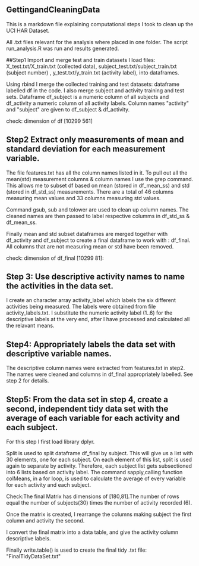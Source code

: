 ## GettingandCleaningData
This is a markdown file explaining computational steps I took to clean up the UCI HAR Dataset.

All .txt files relevant for the analysis where placed in one folder. 
The script run_analysis.R was run and results generated.

##Step1 Import and merge test and train datasets 
I load files: X_test.txt/X_train.txt (collected data), subject_test.txt/subject_train.txt (subject number)
, y_test.txt/y_train.txt (activity label), into dataframes.

Using rbind I merge the collected training and test datasets: dataframe labelled df in the code. I also merge
subject and activity training and test sets. Dataframe df_subject is a numeric column of all subjects and 
df_activity a numeric column of all activity labels. Column names "activity" and "subject" are given to 
df_subject & df_activity.

check: dimension of df [10299 561]

## Step2 Extract only measurements of mean and standard deviation for each measurement variable. 
 
 The file features.txt has all the column names listed in it. To pull out all the mean(std) measurement columns & column names I 
 use the grep command. This allows me to subset df based on mean (stored in df_mean_ss) and std (stored in df_std_ss) measurements. 
 There are a total of 46 columns measuring mean values and 33 columns measuring std values. 
 
 Command gsub, sub and tolower are used to clean up column names. The cleaned names are then passed to label respective columms in df_std_ss & df_mean_ss.
 
 Finally mean and std subset dataframes are merged together with df_activity and df_subject to create a 
 final dataframe to work with : df_final. All columns that are not measuring mean or std have been removed. 
 
 check: dimension of df_final [10299 81]: 
 
## Step 3: Use descriptive activity names to name the activities in the data set.
 
 I create an character array activity_label which labels the six different activities being measured. The labels were obtained from file activity_labels.txt. I substitute  the numeric activity label (1..6) for the descriptive labels at the very end, after I have processed and calculated all the relavant means.  
 
## Step4: Appropriately labels the data set with descriptive variable names.
 
 The descriptive column names were extracted from features.txt in step2.  The names were cleaned and columns in df_final appropriately labelled. See step 2 for details.
 
## Step5: From the data set in step 4, create a second, independent tidy data set with the average of each variable for each activity and each subject.

 For this step I first load library dplyr. 
 
 Split is used to split dataframe df_final by subject. This will give us a list with 30 elements, one for each subject. On each element of this list, split is used again to separate by activity. Therefore, each subject list gets subsectioned into 6 lists based on activity label. The command sapply,calling function colMeans, in a for loop, is used to calculate the average of every variable for each activity and each subject. 
 
 Check:The final Matrix has dimensions of [180,81].The number of rows equal the number of subjects(30) times the number of activity recorded (6). 

 Once the matrix is created, I rearrange the columns making subject the first column and activity the second. 
 
 I convert the final matrix into a data table, and give the activity column descriptive labels. 
 
 Finally write.table() is used to create the final tidy .txt file: "FinalTidyDataSet.txt"



 
